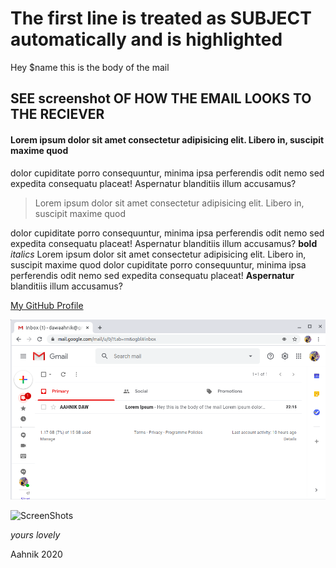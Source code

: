 # The first line is treated as SUBJECT automatically and is highlighted 

Hey $name this is the body of the mail
                    
## SEE screenshot OF HOW THE EMAIL LOOKS TO THE RECIEVER

#### Lorem ipsum dolor sit amet consectetur adipisicing elit. Libero in, suscipit maxime quod 
dolor cupiditate porro consequuntur, minima ipsa perferendis odit nemo sed expedita consequatu
placeat! Aspernatur blanditiis illum accusamus?

> Lorem ipsum dolor sit amet consectetur adipisicing elit. Libero in, suscipit maxime quod 

dolor cupiditate porro consequuntur, minima ipsa perferendis odit nemo sed expedita consequatu
placeat! Aspernatur blanditiis illum accusamus? **bold** _italics_
Lorem ipsum dolor sit amet consectetur adipisicing elit. Libero in, suscipit maxime quod 
dolor cupiditate porro consequuntur, minima ipsa perferendis odit nemo sed expedita consequatu
placeat! **Aspernatur** blanditiis illum accusamus?

[My GitHub Profile](github.com/aahnik)


![ScreenShots](screenshot1.png)


![ScreenShots]('/home/aahnik/Coding/PUBLIC/AutoMailer/screenshot2.png')

*yours lovely*

Aahnik 2020
